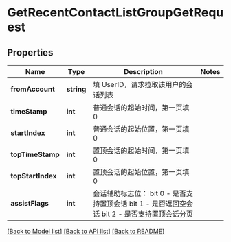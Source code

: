 # GetRecentContactListGroupGetRequest

## Properties
Name | Type | Description | Notes
------------ | ------------- | ------------- | -------------
**fromAccount** | **string** | 填 UserID，请求拉取该用户的会话列表 | 
**timeStamp** | **int** | 普通会话的起始时间，第一页填 0 | 
**startIndex** | **int** | 普通会话的起始位置，第一页填 0 | 
**topTimeStamp** | **int** | 置顶会话的起始时间，第一页填 0 | 
**topStartIndex** | **int** | 置顶会话的起始位置，第一页填 0 | 
**assistFlags** | **int** | 会话辅助标志位： bit 0 - 是否支持置顶会话 bit 1 - 是否返回空会话 bit 2 - 是否支持置顶会话分页 | 

[[Back to Model list]](../README.md#documentation-for-models) [[Back to API list]](../README.md#documentation-for-api-endpoints) [[Back to README]](../README.md)


